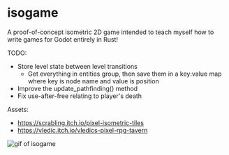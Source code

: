 # isogame

A proof-of-concept isometric 2D game intended to teach myself how to write games for Godot entirely in Rust!

TODO:

- Store level state between level transitions
	- Get everything in entities group, then save them in a key:value map where key is node name and value is position
- Improve the update_pathfinding() method
- Fix use-after-free relating to player's death

Assets:

- https://scrabling.itch.io/pixel-isometric-tiles
- https://vledic.itch.io/vledics-pixel-rpg-tavern

![gif of isogame](isogame.gif)
